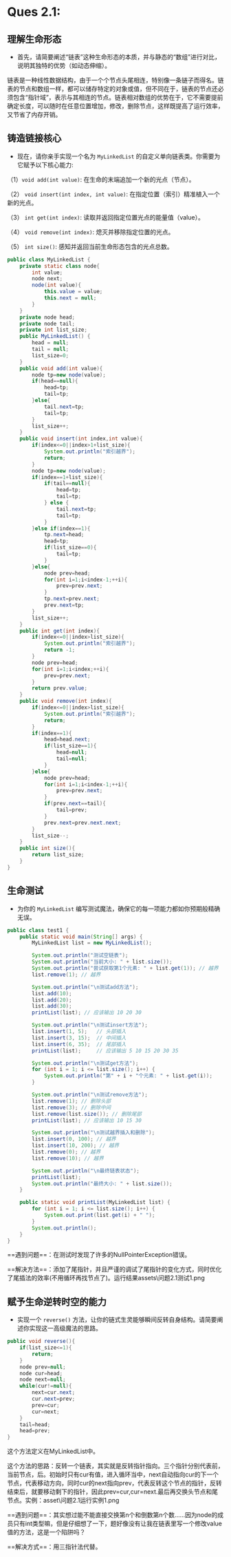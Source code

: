 # Ques 2.1:

## 理解生命形态

- 首先，请简要阐述“链表”这种生命形态的本质，并与静态的“数组”进行对比，说明其独特的优势（如动态伸缩）。

链表是一种线性数据结构，由于一个个节点头尾相连，特别像一条链子而得名。链表的节点和数组一样，都可以储存特定的对象或值，但不同在于，链表的节点还必须包含“指针域”，表示与其相连的节点。链表相对数组的优势在于，它不需要提前确定长度，可以随时在任意位置增加，修改，删除节点，这样既提高了运行效率，又节省了内存开销。

## 铸造链接核心

- 现在，请你亲手实现一个名为 `MyLinkedList` 的自定义单向链表类。你需要为它赋予以下核心能力:

（1）`void add(int value)`: 在生命的末端追加一个新的光点（节点）。

（2） `void insert(int index, int value)`: 在指定位置（索引）精准植入一个新的光点。

（3） `int get(int index)`: 读取并返回指定位置光点的能量值（value）。

（4） `void remove(int index)`: 熄灭并移除指定位置的光点。

（5） `int size()`: 感知并返回当前生命形态包含的光点总数。



```java
public class MyLinkedList {
    private static class node{
        int value;
        node next;
        node(int value){
            this.value = value;
            this.next = null;
        }
    }
    private node head;
    private node tail;
    private int list_size;
    public MyLinkedList() {
        head = null;
        tail = null;
        list_size=0;
    }
    public void add(int value){
        node tp=new node(value);
        if(head==null){
            head=tp;
            tail=tp;
        }else{
            tail.next=tp;
            tail=tp;
        }
        list_size++;
    }
    public void insert(int index,int value){
        if(index<=0||index>1+list_size){
            System.out.println("索引越界");
            return;
        }
        node tp=new node(value);
        if(index==1+list_size){
            if(tail==null){
                head=tp;
                tail=tp;
            } else {
                tail.next=tp;
                tail=tp;
            }
        }else if(index==1){
            tp.next=head;
            head=tp;
            if(list_size==0){
                tail=tp;
            }
        }else{
            node prev=head;
            for(int i=1;i<index-1;++i){
                prev=prev.next;
            }
            tp.next=prev.next;
            prev.next=tp;
        }
        list_size++;
    }
    public int get(int index){
        if(index<=0||index>list_size){
            System.out.println("索引越界");
            return -1;
        }
        node prev=head;
        for(int i=1;i<index;++i){
            prev=prev.next;
        }
        return prev.value;
    }
    public void remove(int index){
        if(index<=0||index>list_size){
            System.out.println("索引越界");
            return;
        }
        if(index==1){
            head=head.next;
            if(list_size==1){
                head=null;
                tail=null;
            }
        }else{
            node prev=head;
            for(int i=1;i<index-1;++i){
                prev=prev.next;
            }
            if(prev.next==tail){
                tail=prev;
            }
            prev.next=prev.next.next;
        }
        list_size--;
    }
    public int size(){
        return list_size;
    }
}
```

## 生命测试

- 为你的 `MyLinkedList` 编写测试魔法，确保它的每一项能力都如你预期般精确无误。



```java
public class test1 {
    public static void main(String[] args) {
        MyLinkedList list = new MyLinkedList();

        System.out.println("测试空链表");
        System.out.println("当前大小: " + list.size());
        System.out.println("尝试获取第1个元素: " + list.get(1)); // 越界
        list.remove(1); // 越界

        System.out.println("\n测试add方法");
        list.add(10);
        list.add(20);
        list.add(30);
        printList(list); // 应该输出 10 20 30

        System.out.println("\n测试insert方法");
        list.insert(1, 5);   // 头部插入
        list.insert(3, 15);  // 中间插入
        list.insert(6, 35);  // 尾部插入
        printList(list);     // 应该输出 5 10 15 20 30 35

        System.out.println("\n测试get方法");
        for (int i = 1; i <= list.size(); i++) {
            System.out.println("第" + i + "个元素: " + list.get(i));
        }

        System.out.println("\n测试remove方法");
        list.remove(1); // 删除头部
        list.remove(3); // 删除中间
        list.remove(list.size()); // 删除尾部
        printList(list); // 应该输出 10 15 30

        System.out.println("\n测试越界插入和删除");
        list.insert(0, 100); // 越界
        list.insert(10, 200); // 越界
        list.remove(0); // 越界
        list.remove(10); // 越界

        System.out.println("\n最终链表状态");
        printList(list);
        System.out.println("最终大小: " + list.size());
    }

    public static void printList(MyLinkedList list) {
        for (int i = 1; i <= list.size(); i++) {
            System.out.print(list.get(i) + " ");
        }
        System.out.println();
    }
}
```

==遇到问题==：在测试时发现了许多的NullPointerException错误。

==解决方法==：添加了尾指针，并且严谨的调试了尾指针的变化方式，同时优化了尾插法的效率(不用循环再找节点了)。运行结果assets\问题2.1测试1.png

## 赋予生命逆转时空的能力

- 实现一个 `reverse()` 方法，让你的链式生灵能够瞬间反转自身结构。请简要阐述你实现这一高级魔法的思路。

```java
public void reverse(){
    if(list_size<=1){
        return;
    }
    node prev=null;
    node cur=head;
    node next=null;
    while(cur!=null){
        next=cur.next;
        cur.next=prev;
        prev=cur;
        cur=next;
    }
    tail=head;
    head=prev;
}
```

这个方法定义在MyLinkedList中。

这个方法的思路：反转一个链表，其实就是反转指针指向。三个指针分别代表前，当前节点，后。初始时只有cur有值，进入循环当中，next自动指向cur的下一个节点，代表移动方向，同时cur的next指向prev，代表反转这个节点的指针，反转结束后，就要移动剩下的指针，因此prev=cur,cur=next.最后再交换头节点和尾节点。实例：asset\问题2.1运行实例1.png

==遇到问题==：其实想过能不能直接交换第n个和倒数第n个数......因为node的成员只有int类型嘛，但是仔细想了一下，题好像没有让我在链表里写一个修改value值的方法，这是一个陷阱吗？

==解决方式==：用三指针法代替。

